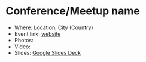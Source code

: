 # Conference/Meetup name

- Where: Location, City (Country)
- Event link: [website](https://example.com)
- Photos: 
- Video: 
- Slides: [Google Slides Deck](TBD)
